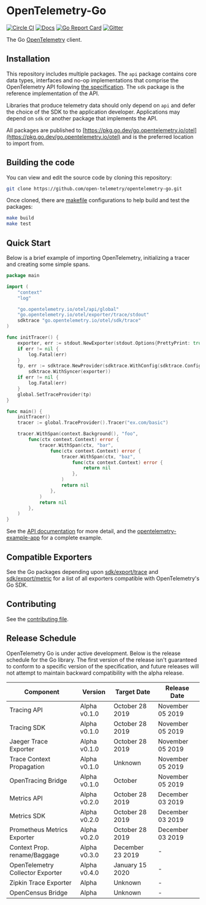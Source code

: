 # OpenTelemetry-Go

[![Circle CI](https://circleci.com/gh/open-telemetry/opentelemetry-go.svg?style=svg)](https://circleci.com/gh/open-telemetry/opentelemetry-go)
[![Docs](https://godoc.org/go.opentelemetry.io/otel?status.svg)](https://godoc.org/go.opentelemetry.io/otel)
[![Go Report Card](https://goreportcard.com/badge/go.opentelemetry.io/otel)](https://goreportcard.com/report/go.opentelemetry.io/otel)
[![Gitter](https://badges.gitter.im/open-telemetry/opentelemetry-go.svg)](https://gitter.im/open-telemetry/opentelemetry-go?utm_source=badge&utm_medium=badge&utm_campaign=pr-badge)

The Go [OpenTelemetry](https://opentelemetry.io/) client.

## Installation

This repository includes multiple packages. The `api`
package contains core data types, interfaces and no-op implementations that comprise the OpenTelemetry API following
[the
specification](https://github.com/open-telemetry/opentelemetry-specification).
The `sdk` package is the reference implementation of the API.

Libraries that produce telemetry data should only depend on `api`
and defer the choice of the SDK to the application developer. Applications may
depend on `sdk` or another package that implements the API.

All packages are published to [https://pkg.go.dev/go.opentelemetry.io/otel](https://pkg.go.dev/go.opentelemetry.io/otel) and is the preferred location to import from.

## Building the code

You can view and edit the source code by cloning this repository:

```bash
git clone https://github.com/open-telemetry/opentelemetry-go.git
```

Once cloned, there are [makefile](https://github.com/open-telemetry/opentelemetry-go/blob/master/Makefile#L56) configurations to help build and test the packages:

```bash
make build
make test
```

## Quick Start

Below is a brief example of importing OpenTelemetry, initializing a tracer and creating some simple spans.

```go
package main

import (
	"context"
	"log"

	"go.opentelemetry.io/otel/api/global"
	"go.opentelemetry.io/otel/exporter/trace/stdout"
	sdktrace "go.opentelemetry.io/otel/sdk/trace"
)

func initTracer() {
	exporter, err := stdout.NewExporter(stdout.Options{PrettyPrint: true})
	if err != nil {
		log.Fatal(err)
	}
	tp, err := sdktrace.NewProvider(sdktrace.WithConfig(sdktrace.Config{DefaultSampler: sdktrace.AlwaysSample()}),
		sdktrace.WithSyncer(exporter))
	if err != nil {
		log.Fatal(err)
	}
	global.SetTraceProvider(tp)
}

func main() {
	initTracer()
	tracer := global.TraceProvider().Tracer("ex.com/basic")

	tracer.WithSpan(context.Background(), "foo",
		func(ctx context.Context) error {
			tracer.WithSpan(ctx, "bar",
				func(ctx context.Context) error {
					tracer.WithSpan(ctx, "baz",
						func(ctx context.Context) error {
							return nil
						},
					)
					return nil
				},
			)
			return nil
		},
	)
}

```

See the [API
documentation](https://godoc.org/go.opentelemetry.io/otel) for more
detail, and the
[opentelemetry-example-app](./example/README.md)
for a complete example.

## Compatible Exporters

See the Go packages depending upon
[sdk/export/trace](https://pkg.go.dev/go.opentelemetry.io/otel/sdk/export/trace?tab=importedby)
and [sdk/export/metric](https://pkg.go.dev/go.opentelemetry.io/otel/sdk/export/metric?tab=importedby)
for a list of all exporters compatible with OpenTelemetry's Go SDK.

## Contributing

See the [contributing file](CONTRIBUTING.md).

## Release Schedule

OpenTelemetry Go is under active development. Below is the release schedule
for the Go library. The first version of the release isn't guaranteed to conform
to a specific version of the specification, and future releases will not
attempt to maintain backward compatibility with the alpha release.

| Component                        | Version      | Target Date      | Release Date     |
| -------------------------------- | ------------ | ---------------- | ---------------- |
| Tracing API                      | Alpha v0.1.0 | October 28 2019  | November 05 2019 |
| Tracing SDK                      | Alpha v0.1.0 | October 28 2019  | November 05 2019 |
| Jaeger Trace Exporter            | Alpha v0.1.0 | October 28 2019  | November 05 2019 |
| Trace Context Propagation        | Alpha v0.1.0 | Unknown          | November 05 2019 |
| OpenTracing Bridge               | Alpha v0.1.0 | October          | November 05 2019 |
| Metrics API                      | Alpha v0.2.0 | October 28 2019  | December 03 2019 |
| Metrics SDK                      | Alpha v0.2.0 | October 28 2019  | December 03 2019 |
| Prometheus Metrics Exporter      | Alpha v0.2.0 | October 28 2019  | December 03 2019 |
| Context Prop. rename/Baggage     | Alpha v0.3.0 | December 23 2019 | -                |
| OpenTelemetry Collector Exporter | Alpha v0.4.0 | January 15 2020  | -                |
| Zipkin Trace Exporter            | Alpha        | Unknown          | -                |
| OpenCensus Bridge                | Alpha        | Unknown          | -                |
